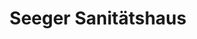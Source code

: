 ---
title: "Seeger Sanitätshaus"
url: /brandenburg-an-der-havel/seeger-sanitaetshaus/
shop: Sanitätshaus
---